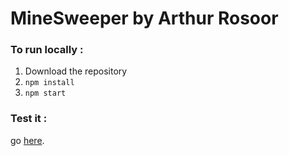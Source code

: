 # MineSweeper by Arthur Rosoor

### To run locally :
1. Download the repository
2. `npm install`
3. `npm start`


### Test it :
go [here](https://www.google.com).
